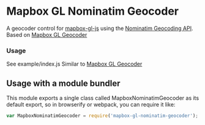 # Mapbox GL Nominatim Geocoder

A geocoder control for [mapbox-gl-js](https://github.com/mapbox/mapbox-gl-js) using the [Nominatim Geocoding API](http://wiki.openstreetmap.org/wiki/Nominatim).
Based on [Mapbox GL Geocoder](https://github.com/mapbox/mapbox-gl-geocoder/)

### Usage

See example/index.js
Similar to [Mapbox GL Geocoder](https://www.mapbox.com/mapbox-gl-js/example/mapbox-gl-geocoder/)

## Usage with a module bundler

This module exports a single class called MapboxNominatimGeocoder as its default export,
so in browserify or webpack, you can require it like:

```js
var MapboxNominatimGeocoder = require('mapbox-gl-nominatim-geocoder');
```
